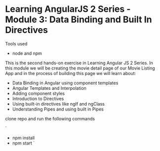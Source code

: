 # Learning AngularJS 2 Series - Module 3: Data Binding and Built In Directives 

Tools used
- node and npm

This is the second hands-on exercise in Learning Angular JS 2 Series. In this module we will be creating the movie detail page of our Movie Listing App and in the process of building this page we will learn about:
- Data Binding in Angular using component templates
- Angular Templates and Interpolation
- Adding component styles
- Introduction to Directives
- Using built-in directives like ngIf and ngClass
- Understanding Pipes and using built in Pipes

clone repo and run the following commands

`
- npm install
- npm start
`
